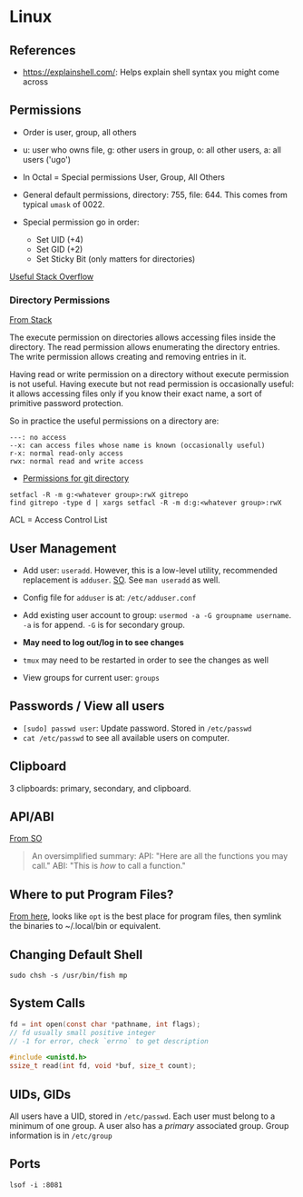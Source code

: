 # Linux

## References

- <https://explainshell.com/>: Helps explain shell syntax you might come across

## Permissions

- Order is user, group, all others
- u: user who owns file, g: other users in group, o: all other users, a: all users ('ugo')

- In Octal = Special permissions User, Group, All Others
- General default permissions, directory: 755, file: 644.
  This comes from typical `umask` of 0022.
- Special permission go in order:
    - Set UID (+4)
    - Set GID (+2)
    - Set Sticky Bit (only matters for directories)

[Useful Stack Overflow](https://askubuntu.com/a/581295)

### Directory Permissions

[From Stack](https://unix.stackexchange.com/a/18098/296724)

The execute permission on directories allows accessing files inside the
directory. The read permission allows enumerating the directory entries.
The write permission allows creating and removing entries in it.

Having read or write permission on a directory without execute
permission is not useful. Having execute but not read permission is
occasionally useful: it allows accessing files only if you know their
exact name, a sort of primitive password protection.

So in practice the useful permissions on a directory are:

    ---: no access
    --x: can access files whose name is known (occasionally useful)
    r-x: normal read-only access
    rwx: normal read and write access


- [Permissions for git directory](https://serverfault.com/a/27040)

```
setfacl -R -m g:<whatever group>:rwX gitrepo
find gitrepo -type d | xargs setfacl -R -m d:g:<whatever group>:rwX
```

ACL = Access Control List


## User Management

- Add user: `useradd`. However, this is a low-level utility, recommended
  replacement is `adduser`. [SO](https://unix.stackexchange.com/a/182193/296724). See `man useradd` as well.
- Config file for `adduser` is at: `/etc/adduser.conf`
- Add existing user account to group: `usermod -a -G groupname username`.
  `-a` is for append.
  `-G` is for secondary group.

- **May need to log out/log in to see changes**
- `tmux` may need to be restarted in order to see the changes as well

- View groups for current user: `groups`

## Passwords / View all users

- `[sudo] passwd user`: Update password. Stored in `/etc/passwd`
- `cat /etc/passwd` to see all available users on computer.

## Clipboard

3 clipboards: primary, secondary, and clipboard.

## API/ABI

[From SO](https://stackoverflow.com/a/41402442/5932184)

> An oversimplified summary:
>   API: "Here are all the functions you may call."
>   ABI: "This is *how* to call a function."

## Where to put Program Files?

[From here](https://askubuntu.com/a/551932), looks like `opt` is the
best place for program files, then symlink the binaries to ~/.local/bin
or equivalent.


## Changing Default Shell

```
sudo chsh -s /usr/bin/fish mp
```

## System Calls

```c
fd = int open(const char *pathname, int flags);
// fd usually small positive integer
// -1 for error, check `errno` to get description

#include <unistd.h>
ssize_t read(int fd, void *buf, size_t count);
```

## UIDs, GIDs

All users have a UID, stored in `/etc/passwd`. Each user must belong to a minimum of one group.
A user also has a *primary* associated group. Group information is in `/etc/group`

## Ports

```
lsof -i :8081
```
